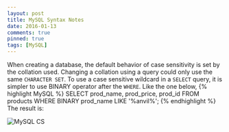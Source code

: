 ```yaml
---
layout: post
title: MySQL Syntax Notes
date: 2016-01-13
comments: true
pinned: true
tags: [MySQL]
---
```


When creating a database, the default behavior of case sensitivity is set by the collation used. Changing a collation using a query could only use the same ```CHARACTER SET```. 
To use a case sensitive wildcard in a ```SELECT``` query, it is simpler to use BINARY operator after the ```WHERE```. Like the one below,
{% highlight MySQL %}
SELECT prod_name, prod_price, prod_id FROM products WHERE BINARY prod_name LIKE '%anvil%';
{% endhighlight %}
The result is:

![MySQL CS]({{site.url}}/img/mysql-cs.png)
